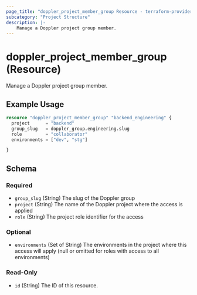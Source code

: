 ```yaml
---
page_title: "doppler_project_member_group Resource - terraform-provider-doppler"
subcategory: "Project Structure"
description: |-
	Manage a Doppler project group member.
---
```


# doppler_project_member_group (Resource)

Manage a Doppler project group member.

## Example Usage

```terraform
resource "doppler_project_member_group" "backend_engineering" {
  project      = "backend"
  group_slug   = doppler_group.engineering.slug
  role         = "collaborator"
  environments = ["dev", "stg"]

}
```

<!-- schema generated by tfplugindocs -->
## Schema

### Required

- `group_slug` (String) The slug of the Doppler group
- `project` (String) The name of the Doppler project where the access is applied
- `role` (String) The project role identifier for the access

### Optional

- `environments` (Set of String) The environments in the project where this access will apply (null or omitted for roles with access to all environments)

### Read-Only

- `id` (String) The ID of this resource.
